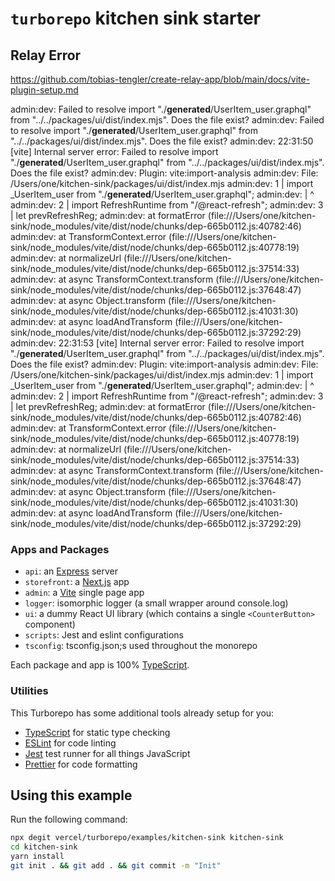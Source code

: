 # `turborepo` kitchen sink starter


## Relay Error

https://github.com/tobias-tengler/create-relay-app/blob/main/docs/vite-plugin-setup.md

admin:dev: Failed to resolve import "./__generated__/UserItem_user.graphql" from "../../packages/ui/dist/index.mjs". Does the file exist?
admin:dev: Failed to resolve import "./__generated__/UserItem_user.graphql" from "../../packages/ui/dist/index.mjs". Does the file exist?
admin:dev: 22:31:50 [vite] Internal server error: Failed to resolve import "./__generated__/UserItem_user.graphql" from "../../packages/ui/dist/index.mjs". Does the file exist?
admin:dev:   Plugin: vite:import-analysis
admin:dev:   File: /Users/one/kitchen-sink/packages/ui/dist/index.mjs
admin:dev:   1  |  import _UserItem_user from "./__generated__/UserItem_user.graphql";
admin:dev:      |                              ^
admin:dev:   2  |  import RefreshRuntime from "/@react-refresh";
admin:dev:   3  |  let prevRefreshReg;
admin:dev:       at formatError (file:///Users/one/kitchen-sink/node_modules/vite/dist/node/chunks/dep-665b0112.js:40782:46)
admin:dev:       at TransformContext.error (file:///Users/one/kitchen-sink/node_modules/vite/dist/node/chunks/dep-665b0112.js:40778:19)
admin:dev:       at normalizeUrl (file:///Users/one/kitchen-sink/node_modules/vite/dist/node/chunks/dep-665b0112.js:37514:33)
admin:dev:       at async TransformContext.transform (file:///Users/one/kitchen-sink/node_modules/vite/dist/node/chunks/dep-665b0112.js:37648:47)
admin:dev:       at async Object.transform (file:///Users/one/kitchen-sink/node_modules/vite/dist/node/chunks/dep-665b0112.js:41031:30)
admin:dev:       at async loadAndTransform (file:///Users/one/kitchen-sink/node_modules/vite/dist/node/chunks/dep-665b0112.js:37292:29)
admin:dev: 22:31:53 [vite] Internal server error: Failed to resolve import "./__generated__/UserItem_user.graphql" from "../../packages/ui/dist/index.mjs". Does the file exist?
admin:dev:   Plugin: vite:import-analysis
admin:dev:   File: /Users/one/kitchen-sink/packages/ui/dist/index.mjs
admin:dev:   1  |  import _UserItem_user from "./__generated__/UserItem_user.graphql";
admin:dev:      |                              ^
admin:dev:   2  |  import RefreshRuntime from "/@react-refresh";
admin:dev:   3  |  let prevRefreshReg;
admin:dev:       at formatError (file:///Users/one/kitchen-sink/node_modules/vite/dist/node/chunks/dep-665b0112.js:40782:46)
admin:dev:       at TransformContext.error (file:///Users/one/kitchen-sink/node_modules/vite/dist/node/chunks/dep-665b0112.js:40778:19)
admin:dev:       at normalizeUrl (file:///Users/one/kitchen-sink/node_modules/vite/dist/node/chunks/dep-665b0112.js:37514:33)
admin:dev:       at async TransformContext.transform (file:///Users/one/kitchen-sink/node_modules/vite/dist/node/chunks/dep-665b0112.js:37648:47)
admin:dev:       at async Object.transform (file:///Users/one/kitchen-sink/node_modules/vite/dist/node/chunks/dep-665b0112.js:41031:30)
admin:dev:       at async loadAndTransform (file:///Users/one/kitchen-sink/node_modules/vite/dist/node/chunks/dep-665b0112.js:37292:29)


### Apps and Packages

- `api`: an [Express](https://expressjs.com/) server
- `storefront`: a [Next.js](https://nextjs.org) app
- `admin`: a [Vite](https://vitejs.dev/) single page app
- `logger`: isomorphic logger (a small wrapper around console.log)
- `ui`: a dummy React UI library (which contains a single `<CounterButton>` component)
- `scripts`: Jest and eslint configurations
- `tsconfig`: tsconfig.json;s used throughout the monorepo

Each package and app is 100% [TypeScript](https://www.typescriptlang.org/).

### Utilities

This Turborepo has some additional tools already setup for you:

- [TypeScript](https://www.typescriptlang.org/) for static type checking
- [ESLint](https://eslint.org/) for code linting
- [Jest](https://jestjs.io) test runner for all things JavaScript
- [Prettier](https://prettier.io) for code formatting

## Using this example

Run the following command:

```sh
npx degit vercel/turborepo/examples/kitchen-sink kitchen-sink
cd kitchen-sink
yarn install
git init . && git add . && git commit -m "Init"
```
